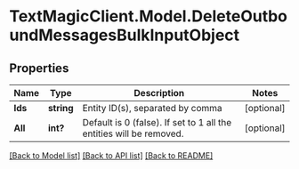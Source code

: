 # TextMagicClient.Model.DeleteOutboundMessagesBulkInputObject
## Properties

Name | Type | Description | Notes
------------ | ------------- | ------------- | -------------
**Ids** | **string** | Entity ID(s), separated by comma | [optional] 
**All** | **int?** | Default is 0 (false). If set to 1 all the entities will be removed. | [optional] 

[[Back to Model list]](../README.md#documentation-for-models) [[Back to API list]](../README.md#documentation-for-api-endpoints) [[Back to README]](../README.md)

